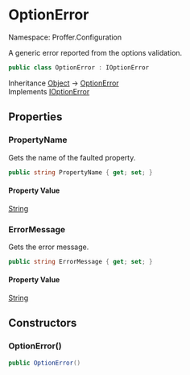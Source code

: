 # OptionError

Namespace: Proffer.Configuration

A generic error reported from the options validation.

```csharp
public class OptionError : IOptionError
```

Inheritance [Object](https://docs.microsoft.com/en-us/dotnet/api/system.object) → [OptionError](./proffer.configuration.optionerror)<br>
Implements [IOptionError](./proffer.configuration.ioptionerror)

## Properties

### **PropertyName**

Gets the name of the faulted property.

```csharp
public string PropertyName { get; set; }
```

#### Property Value

[String](https://docs.microsoft.com/en-us/dotnet/api/system.string)<br>

### **ErrorMessage**

Gets the error message.

```csharp
public string ErrorMessage { get; set; }
```

#### Property Value

[String](https://docs.microsoft.com/en-us/dotnet/api/system.string)<br>

## Constructors

### **OptionError()**



```csharp
public OptionError()
```
